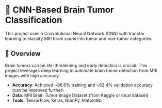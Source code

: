 # 🧠 CNN-Based Brain Tumor Classification

This project uses a Convolutional Neural Network (CNN) with transfer learning to classify MRI brain scans into tumor and non-tumor categories.

## 🚀 Overview

Brain tumors can be life-threatening and early detection is crucial. This project leverages deep learning to automate brain tumor detection from MRI images with high accuracy.

- **Accuracy**: Achieved ~88.6% training and ~82.4% validation accuracy (can be improved further)
- **Data**: MRI Brain Tumor Image Dataset (from Kaggle or local dataset)
- **Tools**: TensorFlow, Keras, NumPy, Matplotlib

